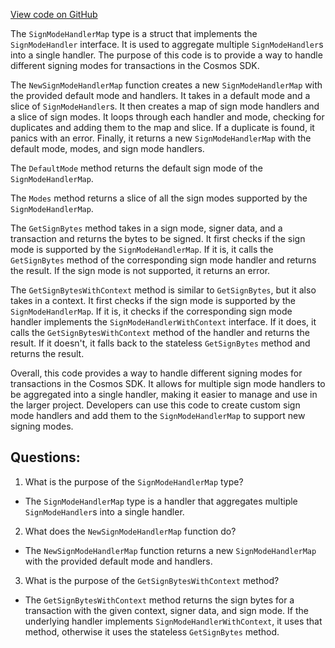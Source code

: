 [View code on GitHub](https://github.com/cosmos/cosmos-sdk/blob/main/x/auth/signing/handler_map.go)

The `SignModeHandlerMap` type is a struct that implements the `SignModeHandler` interface. It is used to aggregate multiple `SignModeHandler`s into a single handler. The purpose of this code is to provide a way to handle different signing modes for transactions in the Cosmos SDK.

The `NewSignModeHandlerMap` function creates a new `SignModeHandlerMap` with the provided default mode and handlers. It takes in a default mode and a slice of `SignModeHandler`s. It then creates a map of sign mode handlers and a slice of sign modes. It loops through each handler and mode, checking for duplicates and adding them to the map and slice. If a duplicate is found, it panics with an error. Finally, it returns a new `SignModeHandlerMap` with the default mode, modes, and sign mode handlers.

The `DefaultMode` method returns the default sign mode of the `SignModeHandlerMap`.

The `Modes` method returns a slice of all the sign modes supported by the `SignModeHandlerMap`.

The `GetSignBytes` method takes in a sign mode, signer data, and a transaction and returns the bytes to be signed. It first checks if the sign mode is supported by the `SignModeHandlerMap`. If it is, it calls the `GetSignBytes` method of the corresponding sign mode handler and returns the result. If the sign mode is not supported, it returns an error.

The `GetSignBytesWithContext` method is similar to `GetSignBytes`, but it also takes in a context. It first checks if the sign mode is supported by the `SignModeHandlerMap`. If it is, it checks if the corresponding sign mode handler implements the `SignModeHandlerWithContext` interface. If it does, it calls the `GetSignBytesWithContext` method of the handler and returns the result. If it doesn't, it falls back to the stateless `GetSignBytes` method and returns the result.

Overall, this code provides a way to handle different signing modes for transactions in the Cosmos SDK. It allows for multiple sign mode handlers to be aggregated into a single handler, making it easier to manage and use in the larger project. Developers can use this code to create custom sign mode handlers and add them to the `SignModeHandlerMap` to support new signing modes.
## Questions: 
 1. What is the purpose of the `SignModeHandlerMap` type?
- The `SignModeHandlerMap` type is a handler that aggregates multiple `SignModeHandler`s into a single handler.

2. What does the `NewSignModeHandlerMap` function do?
- The `NewSignModeHandlerMap` function returns a new `SignModeHandlerMap` with the provided default mode and handlers.

3. What is the purpose of the `GetSignBytesWithContext` method?
- The `GetSignBytesWithContext` method returns the sign bytes for a transaction with the given context, signer data, and sign mode. If the underlying handler implements `SignModeHandlerWithContext`, it uses that method, otherwise it uses the stateless `GetSignBytes` method.